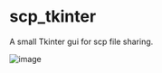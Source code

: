 # scp_tkinter

A small Tkinter gui for scp file sharing.

![image](https://github.com/Erikel746/scp_ttkinter/assets/131816546/b07f38b9-fc7a-422d-af4b-ce711f7f56d9)
